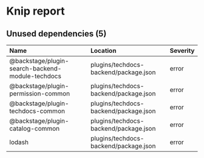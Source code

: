 # Knip report

## Unused dependencies (5)

| Name                                             | Location     | Severity |
| :----------------------------------------------- | :----------- | :------- |
| @backstage/plugin-search-backend-module-techdocs | plugins/techdocs-backend/package.json | error    |
| @backstage/plugin-permission-common              | plugins/techdocs-backend/package.json | error    |
| @backstage/plugin-techdocs-common                | plugins/techdocs-backend/package.json | error    |
| @backstage/plugin-catalog-common                 | plugins/techdocs-backend/package.json | error    |
| lodash                                           | plugins/techdocs-backend/package.json | error    |

